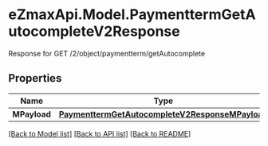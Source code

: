 # eZmaxApi.Model.PaymenttermGetAutocompleteV2Response
Response for GET /2/object/paymentterm/getAutocomplete

## Properties

Name | Type | Description | Notes
------------ | ------------- | ------------- | -------------
**MPayload** | [**PaymenttermGetAutocompleteV2ResponseMPayload**](PaymenttermGetAutocompleteV2ResponseMPayload.md) |  | 

[[Back to Model list]](../README.md#documentation-for-models) [[Back to API list]](../README.md#documentation-for-api-endpoints) [[Back to README]](../README.md)

